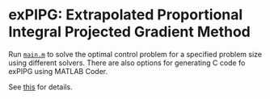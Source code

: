 # exPIPG: Extrapolated Proportional Integral Projected Gradient Method

Run [`main.m`](main.m) to solve the optimal control problem for a specified problem size using different solvers. There are also options for generating C code fo exPIPG using MATLAB Coder.

See [this](docs/docs.pdf) for details.